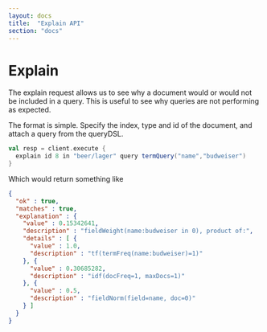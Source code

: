 ```yaml
---
layout: docs
title:  "Explain API"
section: "docs"
---
```


# Explain

The explain request allows us to see why a document would or would not be included in a query.
This is useful to see why queries are not performing as expected.

The format is simple. Specify the index, type and id of the document, and attach a query from the queryDSL.

```scala
val resp = client.execute {
  explain id 8 in "beer/lager" query termQuery("name","budweiser")
}
```

Which would return something like

```json
{
  "ok" : true,
  "matches" : true,
  "explanation" : {
    "value" : 0.15342641,
    "description" : "fieldWeight(name:budweiser in 0), product of:",
    "details" : [ {
      "value" : 1.0,
      "description" : "tf(termFreq(name:budweiser)=1)"
    }, {
      "value" : 0.30685282,
      "description" : "idf(docFreq=1, maxDocs=1)"
    }, {
      "value" : 0.5,
      "description" : "fieldNorm(field=name, doc=0)"
    } ]
  }
}
```

